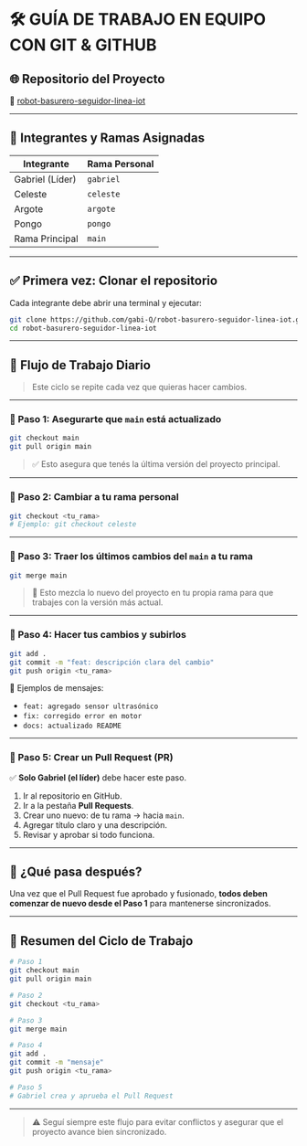 
# 🛠️ GUÍA DE TRABAJO EN EQUIPO CON GIT & GITHUB

## 🌐 Repositorio del Proyecto
🔗 [robot-basurero-seguidor-linea-iot](https://github.com/gabi-Q/robot-basurero-seguidor-linea-iot)

---

## 👥 Integrantes y Ramas Asignadas

| Integrante       | Rama Personal |
|------------------|---------------|
| Gabriel (Líder)  | `gabriel`     |
| Celeste          | `celeste`     |
| Argote           | `argote`      |
| Pongo            | `pongo`       |
| Rama Principal   | `main`        |

---

## ✅ Primera vez: Clonar el repositorio

Cada integrante debe abrir una terminal y ejecutar:

```bash
git clone https://github.com/gabi-Q/robot-basurero-seguidor-linea-iot.git
cd robot-basurero-seguidor-linea-iot
```

---

## 🔁 Flujo de Trabajo Diario

> Este ciclo se repite cada vez que quieras hacer cambios.

---

### 🔹 Paso 1: Asegurarte que `main` está actualizado

```bash
git checkout main
git pull origin main
```

> ✅ Esto asegura que tenés la última versión del proyecto principal.

---

### 🔹 Paso 2: Cambiar a tu rama personal

```bash
git checkout <tu_rama>
# Ejemplo: git checkout celeste
```

---

### 🔹 Paso 3: Traer los últimos cambios del `main` a tu rama

```bash
git merge main
```

> 🔄 Esto mezcla lo nuevo del proyecto en tu propia rama para que trabajes con la versión más actual.

---

### 🔹 Paso 4: Hacer tus cambios y subirlos

```bash
git add .
git commit -m "feat: descripción clara del cambio"
git push origin <tu_rama>
```

📌 Ejemplos de mensajes:

- `feat: agregado sensor ultrasónico`
- `fix: corregido error en motor`
- `docs: actualizado README`

---

### 🔹 Paso 5: Crear un Pull Request (PR)

✅ **Solo Gabriel (el líder)** debe hacer este paso.

1. Ir al repositorio en GitHub.
2. Ir a la pestaña **Pull Requests**.
3. Crear uno nuevo: de tu rama → hacia `main`.
4. Agregar título claro y una descripción.
5. Revisar y aprobar si todo funciona.

---

## 🔄 ¿Qué pasa después?

Una vez que el Pull Request fue aprobado y fusionado, **todos deben comenzar de nuevo desde el Paso 1** para mantenerse sincronizados.

---

## 📌 Resumen del Ciclo de Trabajo

```bash
# Paso 1
git checkout main
git pull origin main

# Paso 2
git checkout <tu_rama>

# Paso 3
git merge main

# Paso 4
git add .
git commit -m "mensaje"
git push origin <tu_rama>

# Paso 5
# Gabriel crea y aprueba el Pull Request
```

---

> ⚠️ Seguí siempre este flujo para evitar conflictos y asegurar que el proyecto avance bien sincronizado.
